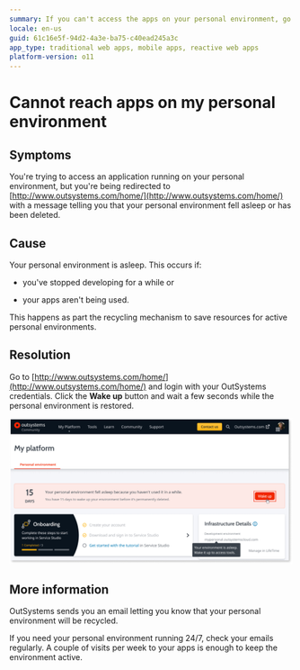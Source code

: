 ```yaml
---
summary: If you can't access the apps on your personal environment, go to www.outsystems.com/home and check if your environment has been recycled.
locale: en-us
guid: 61c16e5f-94d2-4a3e-ba75-c40ead245a3c
app_type: traditional web apps, mobile apps, reactive web apps
platform-version: o11
---
```


# Cannot reach apps on my personal environment

## Symptoms

You're trying to access an application running on your personal environment, but you're being redirected to [http://www.outsystems.com/home/](http://www.outsystems.com/home/) with a message telling you that your personal environment fell asleep or has been deleted.

## Cause

Your personal environment is asleep. This occurs if:

* you've stopped developing for a while or

* your apps aren't being used.

This happens as part the recycling mechanism to save resources for active personal environments.

## Resolution

Go to [http://www.outsystems.com/home/](http://www.outsystems.com/home/) and login with your OutSystems credentials. Click the **Wake up** button and wait a few seconds while the personal environment is restored.

![](images/pe-sleep.png)

## More information

OutSystems sends you an email letting you know that your personal environment will be recycled.

If you need your personal environment running 24/7, check your emails regularly. A couple of visits per week to your apps is enough to keep the environment active.

